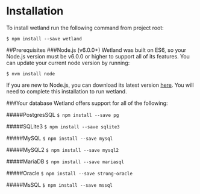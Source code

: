 # Installation
 To install wetland run the following command from project root:

`$ npm install --save wetland`

##Prerequisites
###Node.js (v6.0.0+)
 Wetland was built on ES6, so your Node.js version must be v6.0.0 or higher to support all of its features. 
 You can update your current node version by running:

`$ nvm install node`

If you are new to Node.js, you can download its latest version [here](https://nodejs.org/en/download/current/). You will need to complete this installation to run wetland.

###Your database
 Wetland offers support for all of the following:
 
 #####PostgresSQL
 `$ npm install --save pg`
 
 #####SQLite3
`$ npm install --save sqlite3`

 #####MySQL
 `$ npm install --save mysql`
 
 #####MySQL2
 `$ npm install --save mysql2`
 
 #####MariaDB
 `$ npm install --save mariasql`
 
 #####Oracle
 `$ npm install --save strong-oracle`
 
 #####MsSQL
 `$ npm install --save mssql`
